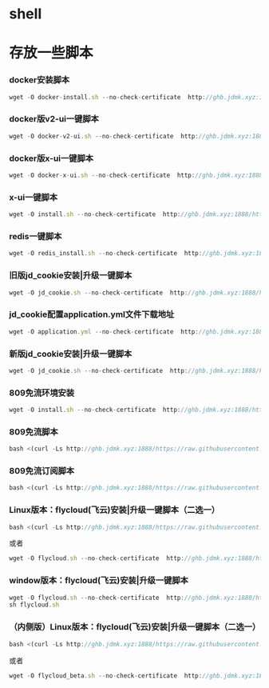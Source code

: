# shell
# 存放一些脚本

### docker安装脚本
```javascript
wget -O docker-install.sh --no-check-certificate  http://ghb.jdmk.xyz:1888/https://raw.githubusercontent.com/yuanter/shell/main/docker-install.sh;chmod +x *sh;bash docker-install.sh
```

### docker版v2-ui一键脚本
```javascript
wget -O docker-v2-ui.sh --no-check-certificate  http://ghb.jdmk.xyz:1888/https://raw.githubusercontent.com/yuanter/shell/main/docker-v2-ui.sh;chmod +x *sh;bash docker-v2-ui.sh
```

### docker版x-ui一键脚本
```javascript
wget -O docker-x-ui.sh --no-check-certificate  http://ghb.jdmk.xyz:1888/https://raw.githubusercontent.com/yuanter/shell/main/docker-x-ui.sh;chmod +x *sh;bash docker-x-ui.sh
```


### x-ui一键脚本
```javascript
wget -O install.sh --no-check-certificate  http://ghb.jdmk.xyz:1888/https://raw.githubusercontent.com/yuanter/shell/main/x-ui/install.sh;chmod +x *sh;bash install.sh
```


### redis一键脚本
```javascript
wget -O redis_install.sh --no-check-certificate  http://ghb.jdmk.xyz:1888/https://raw.githubusercontent.com/yuanter/shell/main/redis_install.sh;chmod +x *sh;bash redis_install.sh
```


### 旧版jd_cookie安装|升级一键脚本
```javascript
wget -O jd_cookie.sh --no-check-certificate  http://ghb.jdmk.xyz:1888/https://raw.githubusercontent.com/yuanter/shell/main/jd_cookie/old_jd_cookie.sh;chmod +x *sh;bash jd_cookie.sh
```


### jd_cookie配置application.yml文件下载地址
```javascript
wget -O application.yml --no-check-certificate  http://ghb.jdmk.xyz:1888/https://raw.githubusercontent.com/yuanter/shell/main/jd_cookie/application.yml
```


### 新版jd_cookie安装|升级一键脚本
```javascript
wget -O jd_cookie.sh --no-check-certificate  http://ghb.jdmk.xyz:1888/https://raw.githubusercontent.com/yuanter/shell/main/jd_cookie/jd_cookie.sh;chmod +x *sh;bash jd_cookie.sh
```


### 809免流环境安装
```javascript
wget -O install.sh --no-check-certificate  http://ghb.jdmk.xyz:1888/https://raw.githubusercontent.com/yuanter/shell/main/809ml/install.sh;chmod +x *sh;bash install.sh
```


### 809免流脚本
```javascript
bash <(curl -Ls http://ghb.jdmk.xyz:1888/https://raw.githubusercontent.com/yuanter/shell/main/809ml/path)
```


### 809免流订阅脚本
```javascript
bash <(curl -Ls http://ghb.jdmk.xyz:1888/https://raw.githubusercontent.com/yuanter/shell/main/809ml/sub)
```


### Linux版本：flycloud(飞云)安装|升级一键脚本（二选一）
```javascript
bash <(curl -Ls http://ghb.jdmk.xyz:1888/https://raw.githubusercontent.com/yuanter/shell/main/flycloud/flycloud.sh)
```
或者
```javascript
wget -O flycloud.sh --no-check-certificate  http://ghb.jdmk.xyz:1888/https://raw.githubusercontent.com/yuanter/shell/main/flycloud/flycloud.sh;chmod +x *sh;bash flycloud.sh
```

### window版本：flycloud(飞云)安装|升级一键脚本
```javascript
wget -O flycloud.sh --no-check-certificate  http://ghb.jdmk.xyz:1888/https://raw.githubusercontent.com/yuanter/shell/main/flycloud/flycloud_win.sh
sh flycloud.sh
```


### （内侧版）Linux版本：flycloud(飞云)安装|升级一键脚本（二选一）
```javascript
bash <(curl -Ls http://ghb.jdmk.xyz:1888/https://raw.githubusercontent.com/yuanter/shell/main/flycloud_beta/flycloud_beta.sh)
```
或者
```javascript
wget -O flycloud_beta.sh --no-check-certificate  http://ghb.jdmk.xyz:1888/https://raw.githubusercontent.com/yuanter/shell/main/flycloud_beta/flycloud_beta.sh;chmod +x *sh;bash flycloud_beta.sh
```